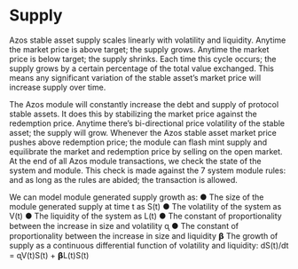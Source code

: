 # Supply

Azos stable asset supply scales linearly with volatility and liquidity. Anytime the market price is above target; the supply grows. Anytime the market price is below target; the supply shrinks. Each time this cycle occurs; the supply grows by a certain percentage of the total value exchanged. This means any significant variation of the stable asset’s market price will increase supply over time.

The Azos module will constantly increase the debt and supply of protocol stable assets. It does this by stabilizing the market price against the redemption price. Anytime there’s bi-directional price volatility of the stable asset; the supply will grow. Whenever the Azos stable asset market price pushes above redemption price; the module can flash mint supply and equilibrate the market and redemption price by selling on the open market. At the end of all Azos module transactions, we check the state of the system and module. This check is made against the 7 system module rules: and as long as the rules are abided; the transaction is allowed.

We can model module generated supply growth as: ● The size of the module generated supply at time t as S(t) ● The volatility of the system as V(t) ● The liquidity of the system as L(t) ● The constant of proportionality between the increase in size and volatility ᶐ ● The constant of proportionality between the increase in size and liquidity 𝝱 The growth of supply as a continuous differential function of volatility and liquidity: dS(t)/dt = ᶐV(t)S(t) + 𝝱L(t)S(t)
